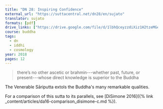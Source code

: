 ```yaml
---
title: "DN 28: Inspiring Confidence"
external_url: "https://suttacentral.net/dn28/en/sujato"
translator: sujato
formats: [pdf]
drive_links: ["https://drive.google.com/file/d/1lbhQceyzzdiXiz1H2tzeMGeuXqUuMoWZ/view?usp=drivesdk"]
course: buddha
tags:
  - dn
  - iddhi
  - cosmology
year: 2018
pages: 12
---
```

  
> there’s no other ascetic or brahmin---whether past, future, or present---whose direct knowledge is superior to the Buddha 

The Venerable Sāriputta extols the Buddha's many remarkable qualities.

For a comparison of this sutta to its parallels, see 
[DiSimone 2016]({% link _content/articles/da16-comparison_disimone-c.md %}).
